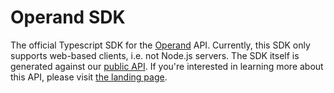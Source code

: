 # Operand SDK

The official Typescript SDK for the [Operand](https://operand.ai) API. Currently, this SDK only supports
web-based clients, i.e. not Node.js servers. The SDK itself is generated against our [public API](https://buf.build/operand/engine). If you're interested in learning more about this API, please visit [the landing page](https://operand.ai/engine).
